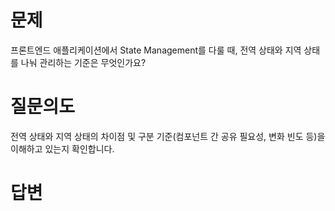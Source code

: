 # 문제
프론트엔드 애플리케이션에서 State Management를 다룰 때, 전역 상태와 지역 상태를 나눠 관리하는 기준은 무엇인가요?

# 질문의도
전역 상태와 지역 상태의 차이점 및 구분 기준(컴포넌트 간 공유 필요성, 변화 빈도 등)을 이해하고 있는지 확인합니다.

# 답변